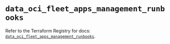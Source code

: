 # `data_oci_fleet_apps_management_runbooks`

Refer to the Terraform Registry for docs: [`data_oci_fleet_apps_management_runbooks`](https://registry.terraform.io/providers/hashicorp/oci/7.19.0/docs/data-sources/fleet_apps_management_runbooks).
